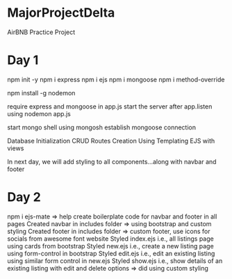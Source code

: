 # MajorProjectDelta

AirBNB Practice Project

# Day 1

<!-- Install Dependencies -->

npm init -y <!-- Initialize package.json with default values -->
npm i express
npm i ejs
npm i mongoose
npm i method-override

npm install -g nodemon <!--global installation -->

require express and mongoose in app.js
start the server after app.listen using nodemon app.js

<!-- now connect db -->

start mongo shell using mongosh
establish mongoose connection

Database Initialization
CRUD Routes Creation Using Templating EJS with views

In next day, we will add styling to all components...along with navbar and footer

# Day 2

npm i ejs-mate => help create boilerplate code for navbar and footer in all pages
Created navbar in includes folder => using bootstrap and custom styling
Created footer in includes folder => custom footer, use icons for socials from awesome font website
Styled index.ejs i.e., all listings page using cards from bootstrap
Styled new.ejs i.e., create a new listing page using form-control in bootstrap
Styled edit.ejs i.e., edit an existing listing using similar form control in new.ejs
Styled show.ejs i.e., show details of an existing listing with edit and delete options => did using custom styling
